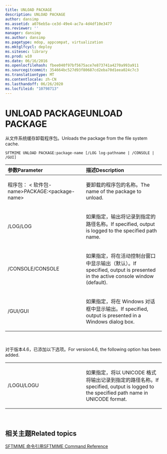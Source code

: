 ```yaml
---
title: UNLOAD PACKAGE
description: UNLOAD PACKAGE
author: dansimp
ms.assetid: a076eb5a-ce3d-49e4-ac7a-4d4df10e3477
ms.reviewer: ''
manager: dansimp
ms.author: dansimp
ms.pagetype: mdop, appcompat, virtualization
ms.mktglfcycl: deploy
ms.sitesec: library
ms.prod: w10
ms.date: 06/16/2016
ms.openlocfilehash: fbee040f97bf5675ace7e873741a4270a993a911
ms.sourcegitcommit: 354664bc527d93f80687cd2eba70d1eea024c7c3
ms.translationtype: MT
ms.contentlocale: zh-CN
ms.lasthandoff: 06/26/2020
ms.locfileid: "10798713"
---
```

# <span data-ttu-id="c50ed-103">UNLOAD PACKAGE</span><span class="sxs-lookup"><span data-stu-id="c50ed-103">UNLOAD PACKAGE</span></span>


<span data-ttu-id="c50ed-104">从文件系统缓存卸载程序包。</span><span class="sxs-lookup"><span data-stu-id="c50ed-104">Unloads the package from the file system cache.</span></span>

`SFTMIME UNLOAD PACKAGE:package-name [/LOG log-pathname | /CONSOLE | /GUI]`

<table>
<colgroup>
<col width="50%" />
<col width="50%" />
</colgroup>
<thead>
<tr class="header">
<th align="left"><span data-ttu-id="c50ed-105">参数</span><span class="sxs-lookup"><span data-stu-id="c50ed-105">Parameter</span></span></th>
<th align="left"><span data-ttu-id="c50ed-106">描述</span><span class="sxs-lookup"><span data-stu-id="c50ed-106">Description</span></span></th>
</tr>
</thead>
<tbody>
<tr class="odd">
<td align="left"><p><span data-ttu-id="c50ed-107">程序包： &lt; 软件包-name&gt;</span><span class="sxs-lookup"><span data-stu-id="c50ed-107">PACKAGE:&lt;package-name&gt;</span></span></p></td>
<td align="left"><p><span data-ttu-id="c50ed-108">要卸载的程序包的名称。</span><span class="sxs-lookup"><span data-stu-id="c50ed-108">The name of the package to unload.</span></span></p></td>
</tr>
<tr class="even">
<td align="left"><p><span data-ttu-id="c50ed-109">/LOG</span><span class="sxs-lookup"><span data-stu-id="c50ed-109">/LOG</span></span></p></td>
<td align="left"><p><span data-ttu-id="c50ed-110">如果指定，输出将记录到指定的路径名称。</span><span class="sxs-lookup"><span data-stu-id="c50ed-110">If specified, output is logged to the specified path name.</span></span></p></td>
</tr>
<tr class="odd">
<td align="left"><p><span data-ttu-id="c50ed-111">/CONSOLE</span><span class="sxs-lookup"><span data-stu-id="c50ed-111">/CONSOLE</span></span></p></td>
<td align="left"><p><span data-ttu-id="c50ed-112">如果指定，将在活动控制台窗口中显示输出（默认）。</span><span class="sxs-lookup"><span data-stu-id="c50ed-112">If specified, output is presented in the active console window (default).</span></span></p></td>
</tr>
<tr class="even">
<td align="left"><p><span data-ttu-id="c50ed-113">/GUI</span><span class="sxs-lookup"><span data-stu-id="c50ed-113">/GUI</span></span></p></td>
<td align="left"><p><span data-ttu-id="c50ed-114">如果指定，将在 Windows 对话框中显示输出。</span><span class="sxs-lookup"><span data-stu-id="c50ed-114">If specified, output is presented in a Windows dialog box.</span></span></p></td>
</tr>
</tbody>
</table>

 

<span data-ttu-id="c50ed-115">对于版本4.6，已添加以下选项。</span><span class="sxs-lookup"><span data-stu-id="c50ed-115">For version4.6, the following option has been added.</span></span>

<table>
<colgroup>
<col width="50%" />
<col width="50%" />
</colgroup>
<tbody>
<tr class="odd">
<td align="left"><p><span data-ttu-id="c50ed-116">/LOGU</span><span class="sxs-lookup"><span data-stu-id="c50ed-116">/LOGU</span></span></p></td>
<td align="left"><p><span data-ttu-id="c50ed-117">如果指定，将以 UNICODE 格式将输出记录到指定的路径名称。</span><span class="sxs-lookup"><span data-stu-id="c50ed-117">If specified, output is logged to the specified path name in UNICODE format.</span></span></p></td>
</tr>
</tbody>
</table>

 

## <span data-ttu-id="c50ed-118">相关主题</span><span class="sxs-lookup"><span data-stu-id="c50ed-118">Related topics</span></span>


[<span data-ttu-id="c50ed-119">SFTMIME 命令引用</span><span class="sxs-lookup"><span data-stu-id="c50ed-119">SFTMIME Command Reference</span></span>](sftmime--command-reference.md)

 

 





